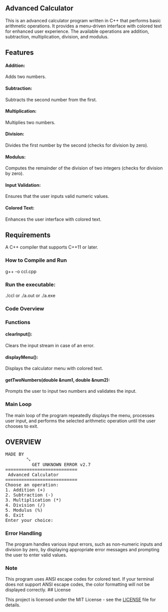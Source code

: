 <h2>Advanced Calculator</h2>
This is an advanced calculator program written in C++ that performs basic arithmetic operations. It provides a menu-driven interface with colored text for enhanced user experience. The available operations are addition, subtraction, multiplication, division, and modulus.

<h2>Features</h2>

<h4>Addition:</h4> Adds two numbers.
<h4>Subtraction:</h4> Subtracts the second number from the first.
<h4>Multiplication: </h4>Multiplies two numbers.
<h4>Division:</h4> Divides the first number by the second (checks for division by zero).
<h4>Modulus:</h4> Computes the remainder of the division of two integers (checks for division by zero).
<h4>Input Validation:</h4> Ensures that the user inputs valid numeric values.
<h4>Colored Text:</h4> Enhances the user interface with colored text.
<h2>Requirements</h2>
A C++ compiler that supports C++11 or later.
<h3>How to Compile and Run</h3>

g++ -o ccl.cpp
<h3>Run the executable:</h3>

./ccl or ./a.out or ./a.exe

<h3>Code Overview</h3>
<h3> Functions</h3>
<h4>clearInput():</h4> Clears the input stream in case of an error.
<h4>displayMenu():</h4> Displays the calculator menu with colored text.
<h4>getTwoNumbers(double &num1, double &num2):</h4> Prompts the user to input two numbers and validates the input.
<h3>Main Loop</h3>
The main loop of the program repeatedly displays the menu, processes user input, and performs the selected arithmetic operation until the user chooses to exit.

<h2>OVERVIEW</h2>
<pre>
MADE BY    
        ⤡ 
          GET UNKNOWN ERROR v2.7
===========================
 Advanced Calculator
===========================
Choose an operation:
1. Addition (+)
2. Subtraction (-)
3. Multiplication (*)
4. Division (/)
5. Modulus (%)
6. Exit
Enter your choice:
</pre>
<h3>Error Handling</h3>
The program handles various input errors, such as non-numeric inputs and division by zero, by displaying appropriate error messages and prompting the user to enter valid values.

<h3>Note</h3>
This program uses ANSI escape codes for colored text. If your terminal does not support ANSI escape codes, the color formatting will not be displayed correctly.
## License

This project is licensed under the MIT License - see the [LICENSE](LICENSE) file for details.
